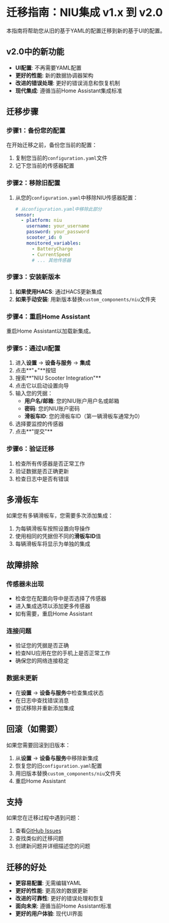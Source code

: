 # 迁移指南：NIU集成 v1.x 到 v2.0

本指南将帮助您从旧的基于YAML的配置迁移到新的基于UI的配置。

## v2.0中的新功能

- **UI配置**: 不再需要YAML配置
- **更好的性能**: 新的数据协调器架构
- **改进的错误处理**: 更好的错误消息和恢复机制
- **现代集成**: 遵循当前Home Assistant集成标准

## 迁移步骤

### 步骤1：备份您的配置

在开始迁移之前，备份您当前的配置：

1. 复制您当前的`configuration.yaml`文件
2. 记下您当前的传感器配置

### 步骤2：移除旧配置

1. 从您的`configuration.yaml`中移除NIU传感器配置：
   ```yaml
   # 从configuration.yaml中移除此部分
   sensor:
     - platform: niu
       username: your_username
       password: your_password
       scooter_id: 0
       monitored_variables:
         - BatteryCharge
         - CurrentSpeed
         # ... 其他传感器
   ```

### 步骤3：安装新版本

1. **如果使用HACS**: 通过HACS更新集成
2. **如果手动安装**: 用新版本替换`custom_components/niu`文件夹

### 步骤4：重启Home Assistant

重启Home Assistant以加载新集成。

### 步骤5：通过UI配置

1. 进入**设置** → **设备与服务** → **集成**
2. 点击**"+"**按钮
3. 搜索**"NIU Scooter Integration"**
4. 点击它以启动设置向导
5. 输入您的凭据：
   - **用户名/邮箱**: 您的NIU账户用户名或邮箱
   - **密码**: 您的NIU账户密码
   - **滑板车ID**: 您的滑板车ID（第一辆滑板车通常为0）
6. 选择要监控的传感器
7. 点击**"提交"**

### 步骤6：验证迁移

1. 检查所有传感器是否正常工作
2. 验证数据是否正确更新
3. 检查日志中是否有错误

## 多滑板车

如果您有多辆滑板车，您需要多次添加集成：

1. 为每辆滑板车按照设置向导操作
2. 使用相同的凭据但不同的**滑板车ID**值
3. 每辆滑板车将显示为单独的集成

## 故障排除

### 传感器未出现

- 检查您在配置向导中是否选择了传感器
- 进入集成选项以添加更多传感器
- 如有需要，重启Home Assistant

### 连接问题

- 验证您的凭据是否正确
- 检查NIU应用在您的手机上是否正常工作
- 确保您的网络连接稳定

### 数据未更新

- 在**设置** → **设备与服务**中检查集成状态
- 在日志中查找错误消息
- 尝试移除并重新添加集成

## 回滚（如需要）

如果您需要回滚到旧版本：

1. 从**设置** → **设备与服务**中移除新集成
2. 恢复您的旧`configuration.yaml`配置
3. 用旧版本替换`custom_components/niu`文件夹
4. 重启Home Assistant

## 支持

如果您在迁移过程中遇到问题：

1. 查看[GitHub Issues](https://github.com/marcelwestrahome/home-assistant-niu-component/issues)
2. 查找类似的迁移问题
3. 创建新问题并详细描述您的问题

## 迁移的好处

- **更容易配置**: 无需编辑YAML
- **更好的性能**: 更高效的数据更新
- **改进的可靠性**: 更好的错误处理和恢复
- **面向未来**: 遵循当前Home Assistant标准
- **更好的用户体验**: 现代UI界面
